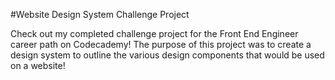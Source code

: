 #Website Design System Challenge Project


Check out my completed challenge project for the Front End Engineer career path on Codecademy! The purpose of this project was to create a design system to outline the various design components that would be used on a website!
